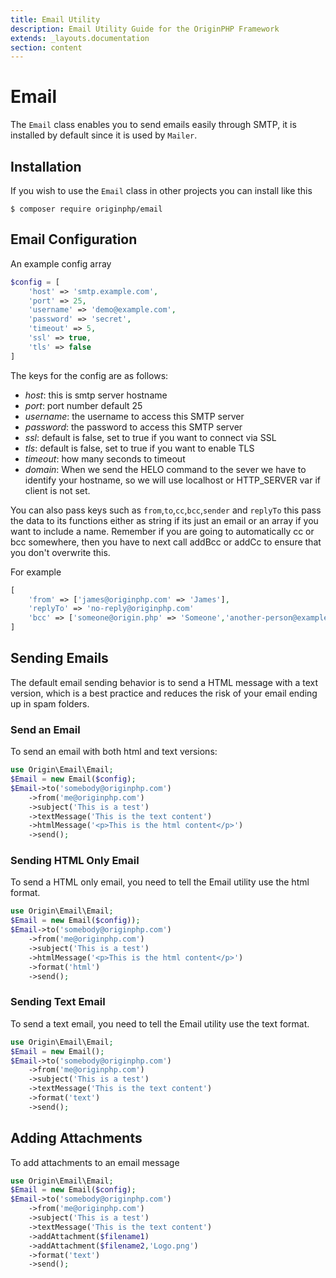 ```yaml
---
title: Email Utility
description: Email Utility Guide for the OriginPHP Framework
extends: _layouts.documentation
section: content
---
```

# Email

The `Email` class enables you to send emails easily through SMTP, it is installed by default since it is used by `Mailer`.

## Installation

If you wish to use the `Email` class in other projects you can install like this

```linux
$ composer require originphp/email
```

## Email Configuration


An example config array

```php
$config = [
    'host' => 'smtp.example.com',
    'port' => 25,
    'username' => 'demo@example.com',
    'password' => 'secret',
    'timeout' => 5,
    'ssl' => true,
    'tls' => false
]
```

The keys for the config are as follows:

- *host*: this is smtp server hostname
- *port*: port number default 25
- *username*: the username to access this SMTP server
- *password*: the password to access this SMTP server
- *ssl*: default is false, set to true if you want to connect via SSL
- *tls*: default is false, set to true if you want to enable TLS
- *timeout*: how many seconds to timeout
- *domain*: When we send the HELO command to the sever we have to identify your hostname, so we will use localhost or HTTP_SERVER var if client is not set.

You can also pass keys such as `from`,`to`,`cc`,`bcc`,`sender` and `replyTo` this pass the data to its functions either as string if its just an email or an array if you want to include a name. Remember if you are going to automatically cc or bcc somewhere, then you have to next call addBcc or addCc to ensure that you don't overwrite this.

For example

```php
[
    'from' => ['james@originphp.com' => 'James'],
    'replyTo' => 'no-reply@originphp.com'
    'bcc' => ['someone@origin.php' => 'Someone','another-person@example.com']
]
```


## Sending Emails

The default email sending behavior is to send a HTML message with a text version, which is a best practice and reduces the risk of your email ending up in spam folders. 

### Send an Email

To send an email with both html and text versions:

```php
use Origin\Email\Email;
$Email = new Email($config);
$Email->to('somebody@originphp.com')
    ->from('me@originphp.com')
    ->subject('This is a test')
    ->textMessage('This is the text content')
    ->htmlMessage('<p>This is the html content</p>')
    ->send();
```

### Sending HTML Only Email

To send a HTML only email, you need to tell the Email utility use the html format.

```php
use Origin\Email\Email;
$Email = new Email($config));
$Email->to('somebody@originphp.com')
    ->from('me@originphp.com')
    ->subject('This is a test')
    ->htmlMessage('<p>This is the html content</p>')
    ->format('html')
    ->send();
```

### Sending Text Email

To send a text email, you need to tell the Email utility use the text format.

```php
use Origin\Email\Email;
$Email = new Email();
$Email->to('somebody@originphp.com')
    ->from('me@originphp.com')
    ->subject('This is a test')
    ->textMessage('This is the text content')
    ->format('text')
    ->send();
```

## Adding Attachments

To add attachments to an email message

```php
use Origin\Email\Email;
$Email = new Email($config);
$Email->to('somebody@originphp.com')
    ->from('me@originphp.com')
    ->subject('This is a test')
    ->textMessage('This is the text content')
    ->addAttachment($filename1)
    ->addAttachment($filename2,'Logo.png')
    ->format('text')
    ->send();
```

